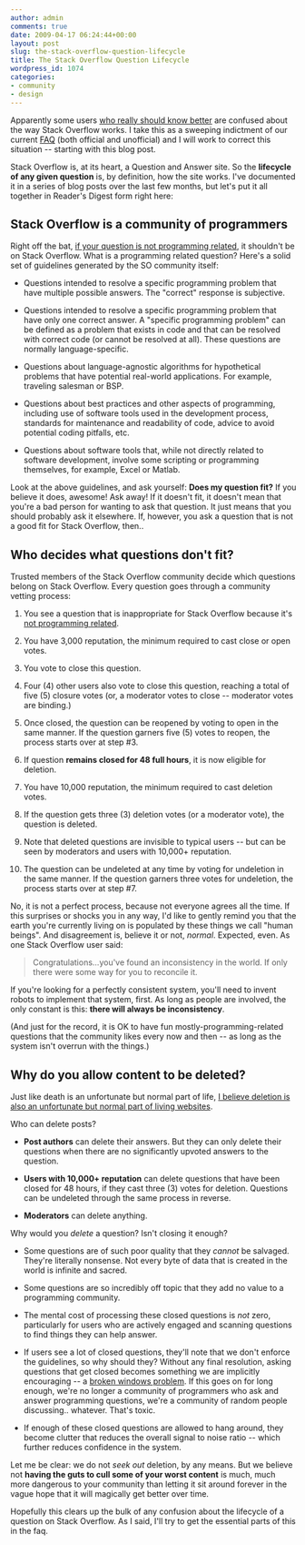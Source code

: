 ```yaml
---
author: admin
comments: true
date: 2009-04-17 06:24:44+00:00
layout: post
slug: the-stack-overflow-question-lifecycle
title: The Stack Overflow Question Lifecycle
wordpress_id: 1074
categories:
- community
- design
---
```



Apparently some users [who really should know better](http://stackoverflow.com/users/245/michaelpryor) are confused about the way Stack Overflow works. I take this as a sweeping indictment of our current [FAQ](http://stackoverflow.com/faq) (both official and unofficial) and I will work to correct this situation -- starting with this blog post.



Stack Overflow is, at its heart, a Question and Answer site. So the **lifecycle of any given question** is, by definition, how the site works. I've documented it in a series of blog posts over the last few months, but let's put it all together in Reader's Digest form right here:





## Stack Overflow is a community of programmers





Right off the bat, [if your question is not programming related](http://blog.stackoverflow.com/2008/10/a-question-about-questions/), it shouldn't be on Stack Overflow. What is a programming related question? Here's a solid set of guidelines generated by the SO community itself: 







  * Questions intended to resolve a specific programming problem that have multiple possible answers. The "correct" response is subjective.

  * Questions intended to resolve a specific programming problem that have only one correct answer. A "specific programming problem" can be defined as a problem that exists in code and that can be resolved with correct code (or cannot be resolved at all). These questions are normally language-specific. 

  * Questions about language-agnostic algorithms for hypothetical problems that have potential real-world applications. For example, traveling salesman or BSP.

  * Questions about best practices and other aspects of programming, including use of software tools used in the development process, standards for maintenance and readability of code, advice to avoid potential coding pitfalls, etc.

  * Questions about software tools that, while not directly related to software development, involve some scripting or programming themselves, for example, Excel or Matlab. 




Look at the above guidelines, and ask yourself: **Does my question fit?** If you believe it does, awesome! Ask away! If it doesn't fit, it doesn't mean that you're a bad person for wanting to ask that question. It just means that you should probably ask it elsewhere. If, however, you ask a question that is not a good fit for Stack Overflow, then..





## Who decides what questions don't fit?





Trusted members of the Stack Overflow community decide which questions belong on Stack Overflow. Every question goes through a community vetting process:







  1. You see a question that is inappropriate for Stack Overflow because it's [not programming related](http://blog.stackoverflow.com/2008/10/a-question-about-questions/).

  2. You have 3,000 reputation, the minimum required to cast close or open votes.

  3. You vote to close this question.

  4. Four (4) other users also vote to close this question, reaching a total of five (5) closure votes (or, a moderator votes to close -- moderator votes are binding.)

  5. Once closed, the question can be reopened by voting to open in the same manner. If the question garners five (5) votes to reopen, the process starts over at step #3.

  6. If question **remains closed for 48 full hours**, it is now eligible for deletion.

  7. You have 10,000 reputation, the minimum required to cast deletion votes.

  8. If the question gets three (3) deletion votes (or a moderator vote), the question is deleted.

  9. Note that deleted questions are invisible to typical users -- but can be seen by moderators and users with 10,000+ reputation.

  10. The question can be undeleted at any time by voting for undeletion in the same manner. If the question garners three votes for undeletion, the process starts over at step #7.




No, it is not a perfect process, because not everyone agrees all the time. If this surprises or shocks you in any way, I'd like to gently remind you that the earth you're currently living on is populated by these things we call "human beings". And disagreement is, believe it or not, _normal_. Expected, even. As one Stack Overflow user said:





<blockquote>
Congratulations...you've found an inconsistency in the world. If only there were some way for you to reconcile it.
</blockquote>





If you're looking for a perfectly consistent system, you'll need to invent robots to implement that system, first. As long as people are involved, the only constant is this: **there will always be inconsistency**.



(And just for the record, it is OK to have fun mostly-programming-related questions that the community likes every now and then -- as long as the system isn't overrun with the things.)





## Why do you allow content to be deleted?





Just like death is an unfortunate but normal part of life, [I believe deletion is also an unfortunate but normal part of living websites](http://blog.stackoverflow.com/2009/01/adventures-in-delclusionism/).



Who can delete posts?




  * **Post authors** can delete their answers. But they can only delete their questions when there are no significantly upvoted answers to the question.

  * **Users with 10,000+ reputation** can delete questions that have been closed for 48 hours, if they cast three (3) votes for deletion. Questions can be undeleted through the same process in reverse. 

  * **Moderators** can delete anything.




Why would you _delete_ a question? Isn't closing it enough?







  * Some questions are of such poor quality that they _cannot_ be salvaged. They're literally nonsense. Not every byte of data that is created in the world is infinite and sacred.

  * Some questions are so incredibly off topic that they add no value to a programming community.

  * The mental cost of processing these closed questions is _not_ zero, particularly for users who are actively engaged and scanning questions to find things they can help answer. 

  * If users see a lot of closed questions, they'll note that we don't enforce the guidelines, so why should they? Without any final resolution, asking questions that get closed becomes something we are implicitly encouraging -- a [broken windows problem](http://en.wikipedia.org/wiki/Fixing_Broken_Windows). If this goes on for long enough, we're no longer a community of programmers who ask and answer programming questions, we're a community of random people discussing.. whatever. That's toxic.

  * If enough of these closed questions are allowed to hang around, they become clutter that reduces the overall signal to noise ratio -- which further reduces confidence in the system.




Let me be clear: we do not _seek out_ deletion, by any means. But we believe not **having the guts to cull some of your worst content** is much, much more dangerous to your community than letting it sit around forever in the vague hope that it will magically get better over time.



Hopefully this clears up the bulk of any confusion about the lifecycle of a question on Stack Overflow. As I said, I'll try to get the essential parts of this in the faq.

